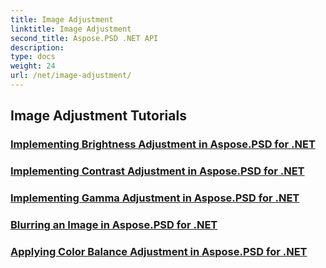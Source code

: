 ```yaml
---
title: Image Adjustment
linktitle: Image Adjustment
second_title: Aspose.PSD .NET API
description: 
type: docs
weight: 24
url: /net/image-adjustment/
---
```


## Image Adjustment Tutorials
### [Implementing Brightness Adjustment in Aspose.PSD for .NET](./brightness-adjustment/)
### [Implementing Contrast Adjustment in Aspose.PSD for .NET](./contrast-adjustment/)
### [Implementing Gamma Adjustment in Aspose.PSD for .NET](./gamma-adjustment/)
### [Blurring an Image in Aspose.PSD for .NET](./blur-image/)
### [Applying Color Balance Adjustment in Aspose.PSD for .NET](./color-balance-adjustment/)